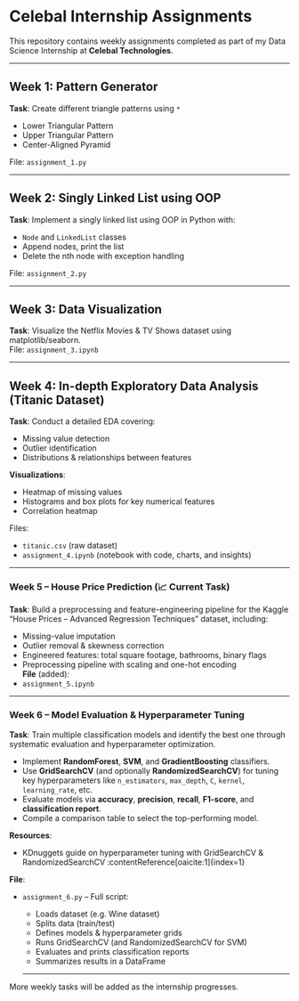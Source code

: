 # Celebal Internship Assignments

This repository contains weekly assignments completed as part of my Data Science Internship at **Celebal Technologies**.

---

## Week 1: Pattern Generator
**Task**: Create different triangle patterns using `*`  
- Lower Triangular Pattern  
- Upper Triangular Pattern  
- Center-Aligned Pyramid

File: `assignment_1.py`

---

## Week 2: Singly Linked List using OOP
**Task**: Implement a singly linked list using OOP in Python with:
- `Node` and `LinkedList` classes
- Append nodes, print the list
- Delete the nth node with exception handling

File: `assignment_2.py`

---

## Week 3: Data Visualization  
**Task**: Visualize the Netflix Movies & TV Shows dataset using matplotlib/seaborn.  
File: `assignment_3.ipynb`

---

## Week 4: In-depth Exploratory Data Analysis (Titanic Dataset)
**Task**: Conduct a detailed EDA covering:
- Missing value detection
- Outlier identification
- Distributions & relationships between features

**Visualizations**:  
- Heatmap of missing values  
- Histograms and box plots for key numerical features  
- Correlation heatmap  

Files:  
- `titanic.csv` (raw dataset)  
- `assignment_4.ipynb` (notebook with code, charts, and insights)

---

### Week 5 – House Price Prediction (📈 Current Task)  
**Task**: Build a preprocessing and feature-engineering pipeline for the Kaggle “House Prices – Advanced Regression Techniques” dataset, including:  
- Missing-value imputation  
- Outlier removal & skewness correction  
- Engineered features: total square footage, bathrooms, binary flags  
- Preprocessing pipeline with scaling and one-hot encoding  
**File** (added):    
- `assignment_5.ipynb` 

---

### Week 6 – Model Evaluation & Hyperparameter Tuning 

**Task**: Train multiple classification models and identify the best one through systematic evaluation and hyperparameter optimization.

- Implement **RandomForest**, **SVM**, and **GradientBoosting** classifiers.
- Use **GridSearchCV** (and optionally **RandomizedSearchCV**) for tuning key hyperparameters like `n_estimators`, `max_depth`, `C`, `kernel`, `learning_rate`, etc.
- Evaluate models via **accuracy**, **precision**, **recall**, **F1-score**, and **classification report**.
- Compile a comparison table to select the top-performing model.

**Resources**:
- KDnuggets guide on hyperparameter tuning with GridSearchCV & RandomizedSearchCV :contentReference[oaicite:1]{index=1}

**File**:
- `assignment_6.py` – Full script:
  - Loads dataset (e.g. Wine dataset)
  - Splits data (train/test)
  - Defines models & hyperparameter grids
  - Runs GridSearchCV (and RandomizedSearchCV for SVM)
  - Evaluates and prints classification reports
  - Summarizes results in a DataFrame

  ---

  
More weekly tasks will be added as the internship progresses.
